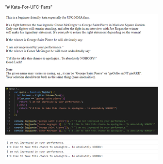 "# Kata-For-UFC-Fans" 

![screen image](pic.png)

![code image](code.png)

![console image](cons.png)